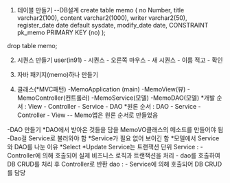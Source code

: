 1. 테이블 만들기 --DB설계
create table memo (
no Number,
title varchar2(100),
content varchar2(1000),
writer varchar2(50),
register_date date default sysdate,
modify_date date,
CONSTRAINT pk_memo PRIMARY KEY (no)
);

drop table memo;

2. 시퀀스 만들기
user(in91) - 시퀀스 - 오른쪽 마우스 - 새 시퀀스 - 이름 적고 - 확인

3. 자바 패키지(memo)하나 만들기

4. 클래스(*MVC패턴)
-MemoApplication (main)
-MemoView(뷰)
-MemoController(컨트롤러)
-MemoService(모델)
-MemoDAO(모델)
*개발 순서 : View - Controller - Service - DAO
*원론 순서 : DAO - Service - Controller - View
-- Memo앱은 원론 순서로 만들었음

-DAO 만들기
*DAO에서 받아온 것들을 담을 MemoVO클래스의 메소드를 만들어야 됨
-Dao걸 Service로 불러와야 함
	*Service가 필요 없어 보이긴 함
	*모델에서 Service와 DAO를 나눈 이유
		*Select
		*Update
		Service는 트랜잭션 단위
	Service :
		-      Controller에 의해 호출되어 실제 비즈니스 로직과 트랜잭션을 처리
		-      dao를 호출하여 DB CRUD를 처리 후 Controller로 반환
	dao :
		-      Service에 의해 호출되어 DB CRUD를 담당


 









